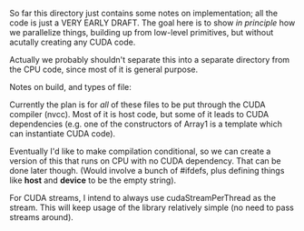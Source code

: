 

 So far this directory just contains some notes on implementation; all the code
 is just a VERY EARLY DRAFT.  The goal here is to show *in principle* how we parallelize
 things, building up from low-level primitives, but without acutally creating any
 CUDA code.

 Actually we probably shouldn't separate this into a separate directory from the CPU code,
 since most of it is general purpose.

 Notes on build, and types of file:

 Currently the plan is for *all* of these files to be put through the CUDA compiler
 (nvcc).  Most of it is host code, but some of it leads to CUDA dependencies
 (e.g. one of the constructors of Array1 is a template which can instantiate
 CUDA code).

 Eventually I'd like to make compilation conditional, so we can create a version of this
 that runs on CPU with no CUDA dependency.  That can be done later though.
 (Would involve a bunch of #ifdefs, plus defining things like __host__ and __device__ to
 be the empty string).

 For CUDA streams, I intend to always use cudaStreamPerThread as the stream.  This will
 keep usage of the library relatively simple (no need to pass streams around).
